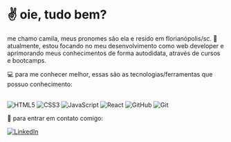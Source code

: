 <h1>✌ oie, tudo bem?</h1>
<p>me chamo camila, meus pronomes são ela e resido em florianópolis/sc. 📍
<br>atualmente, estou focando no meu desenvolvimento como web developer e aprimorando meus conhecimentos de forma autodidata, através de cursos e bootcamps.

💻 para me conhecer melhor, essas são as tecnologias/ferramentas que possuo conhecimento:
  
<br>![HTML5](https://img.shields.io/badge/html5-%23E34F26.svg?style=for-the-badge&logo=html5&logoColor=white)
![CSS3](https://img.shields.io/badge/css3-%231572B6.svg?style=for-the-badge&logo=css3&logoColor=white)
![JavaScript](https://img.shields.io/badge/javascript-%23323330.svg?style=for-the-badge&logo=javascript&logoColor=%23F7DF1E)
![React](https://img.shields.io/badge/react-%2320232a.svg?style=for-the-badge&logo=react&logoColor=%2361DAFB)
![GitHub](https://img.shields.io/badge/github-%23121011.svg?style=for-the-badge&logo=github&logoColor=white)
![Git](https://img.shields.io/badge/git-%23F05033.svg?style=for-the-badge&logo=git&logoColor=white)

💌 para entrar em contato comigo:
  
  
<a href="https://www.linkedin.com/in/camilazucchi/">![LinkedIn](https://img.shields.io/badge/linkedin-%230077B5.svg?style=for-the-badge&logo=linkedin&logoColor=white)</a>
